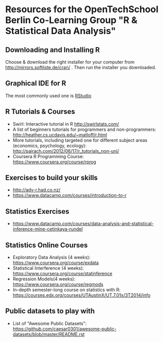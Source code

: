 # Resources for the OpenTechSchool Berlin Co-Learning Group "R & Statistical Data Analysis"

## Downloading and Installing R 
Choose & download the right installer for your computer from http://mirrors.softliste.de/cran/ . Then run the installer you downloaded.
 
## Graphical IDE for R
The most commonly used one is [RStudio](http://www.rstudio.com/)
 
## R Tutorials & Courses
  * Swirl: Interactive tutorial in R http://swirlstats.com/
  * A list of beginners tutorials for programmers and non-programmers: http://heather.cs.ucdavis.edu/~matloff/r.html
  * More tutorials, including targeted one for different subject areas (economics, psychology, ecology): http://pairach.com/2012/06/17/r_tutorials_non-uni/
  * Coursera R Programming Course: https://www.coursera.org/course/rprog
 
## Exercises to build your skills
 * http://adv-r.had.co.nz/
 * https://www.datacamp.com/courses/introduction-to-r
 
## Statistics Exercises
 * https://www.datacamp.com/courses/data-analysis-and-statistical-inference-mine-cetinkaya-rundel
 
## Statistics Online Courses
  * Exploratory Data Analysis (4 weeks): https://www.coursera.org/course/exdata
  * Statistical Interference (4 weeks): https://www.coursera.org/course/statinference
  * Regression Models(4 weeks): https://www.coursera.org/course/regmods
  * In-depth semester-long course on statistics with R: https://courses.edx.org/courses/UTAustinX/UT.7.01x/3T2014/info

## Public datasets to play with
 * List of "Awesome Public Datasets": https://github.com/caesar0301/awesome-public-datasets/blob/master/README.rst
